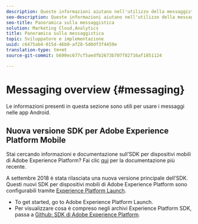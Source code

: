 ```yaml
---
description: Queste informazioni aiutano nell'utilizzo della messaggistica nelle app Android.
seo-description: Queste informazioni aiutano nell'utilizzo della messaggistica nelle app Android.
seo-title: Panoramica sulla messaggistica
solution: Marketing Cloud,Analytics
title: Panoramica sulla messaggistica
topic: Sviluppatore e implementazione
uuid: c6475ab4-015d-46b0-af28-5d0df3f4459e
translation-type: tm+mt
source-git-commit: b690ec677cf5aedfb2673b707f82716af1851124

---
```



# Messaging overview {#messaging}

Le informazioni presenti in questa sezione sono utili per usare i messaggi nelle app Android.

## Nuova versione SDK per Adobe Experience Platform Mobile

Stai cercando informazioni e documentazione sull’SDK per dispositivi mobili di Adobe Experience Platform? Fai clic [qui](https://aep-sdks.gitbook.io/docs/) per la documentazione più recente.

A settembre 2018 è stata rilasciata una nuova versione principale dell’SDK. Questi nuovi SDK per dispositivi mobili di Adobe Experience Platform sono configurabili tramite [Experience Platform Launch](https://www.adobe.com/experience-platform/launch.html).

* To get started, go to Adobe Experience Platform Launch.
* Per visualizzare cosa è compreso negli archivi Experience Platform SDK, passa a [Github: SDK di Adobe Experience Platform](https://github.com/Adobe-Marketing-Cloud/acp-sdks).

